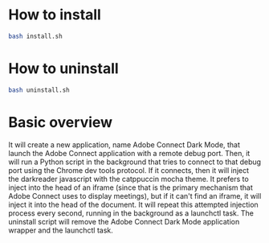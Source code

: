 # How to install
```bash
bash install.sh
```
# How to uninstall
```bash
bash uninstall.sh
```
# Basic overview
It will create a new application, name Adobe Connect Dark Mode, that launch the Adobe Connect application with a remote debug port. Then, it will run a Python script in the background that tries to connect to that debug port using the Chrome dev tools protocol. If it connects, then it will inject the darkreader javascript with the catppuccin mocha theme. It prefers to inject into the head of an iframe (since that is the primary mechanism that Adobe Connect uses to display meetings), but if it can't find an iframe, it will inject it into the head of the document. It will repeat this attempted injection process every second, running in the background as a launchctl task. The uninstall script will remove the Adobe Connect Dark Mode application wrapper and the launchctl task.
